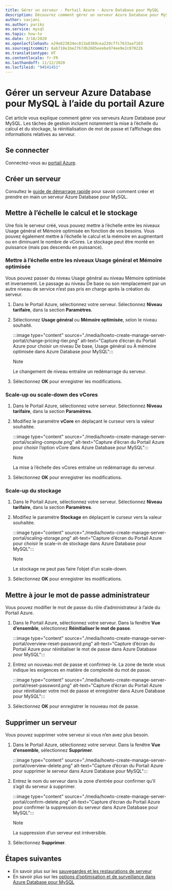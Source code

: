 ```yaml
---
title: Gérer un serveur - Portail Azure - Azure Database pour MySQL
description: Découvrez comment gérer un serveur Azure Database pour MySQL à partir du portail Azure.
author: savjani
ms.author: pariks
ms.service: mysql
ms.topic: how-to
ms.date: 3/18/2020
ms.openlocfilehash: e29e823834ec813a8389cea220cffc7633aa7103
ms.sourcegitcommit: 6ab718e1be2767db2605eeebe974ee9e2c07022b
ms.translationtype: HT
ms.contentlocale: fr-FR
ms.lasthandoff: 11/12/2020
ms.locfileid: "94541451"
---
```

# <a name="manage-an-azure-database-for-mysql-server-using-the-azure-portal"></a>Gérer un serveur Azure Database pour MySQL à l’aide du portail Azure

Cet article vous explique comment gérer vos serveurs Azure Database pour MySQL. Les tâches de gestion incluent notamment la mise à l’échelle du calcul et du stockage, la réinitialisation de mot de passe et l’affichage des informations relatives au serveur.

## <a name="sign-in"></a>Se connecter

Connectez-vous au [portail Azure](https://portal.azure.com).

## <a name="create-a-server"></a>Créer un serveur

Consultez le [guide de démarrage rapide](quickstart-create-mysql-server-database-using-azure-portal.md) pour savoir comment créer et prendre en main un serveur Azure Database pour MySQL.

## <a name="scale-compute-and-storage"></a>Mettre à l’échelle le calcul et le stockage

Une fois le serveur créé, vous pouvez mettre à l’échelle entre les niveaux Usage général et Mémoire optimisée en fonction de vos besoins. Vous pouvez également mettre à l’échelle le calcul et la mémoire en augmentant ou en diminuant le nombre de vCores. Le stockage peut être monté en puissance (mais pas descendu en puissance).

### <a name="scale-between-general-purpose-and-memory-optimized-tiers"></a>Mettre à l’échelle entre les niveaux Usage général et Mémoire optimisée

Vous pouvez passer du niveau Usage général au niveau Mémoire optimisée et inversement. Le passage au niveau De base ou son remplacement par un autre niveau de service n’est pas pris en charge après la création du serveur.

1. Dans le Portail Azure, sélectionnez votre serveur. Sélectionnez **Niveau tarifaire**, dans la section **Paramètres**.

2. Sélectionnez **Usage général** ou **Mémoire optimisée**, selon le niveau souhaité.

   :::image type="content" source="./media/howto-create-manage-server-portal/change-pricing-tier.png" alt-text="Capture d’écran du Portail Azure pour choisir un niveau De base, Usage général ou À mémoire optimisée dans Azure Database pour MySQL":::

   > [!NOTE]
   > Le changement de niveau entraîne un redémarrage du serveur.

3. Sélectionnez **OK** pour enregistrer les modifications.

### <a name="scale-vcores-up-or-down"></a>Scale-up ou scale-down des vCores

1. Dans le Portail Azure, sélectionnez votre serveur. Sélectionnez **Niveau tarifaire**, dans la section **Paramètres**.

2. Modifiez le paramètre **vCore** en déplaçant le curseur vers la valeur souhaitée.

    :::image type="content" source="./media/howto-create-manage-server-portal/scaling-compute.png" alt-text="Capture d’écran du Portail Azure pour choisir l’option vCore dans Azure Database pour MySQL":::

    > [!NOTE]
    > La mise à l’échelle des vCores entraîne un redémarrage du serveur.

3. Sélectionnez **OK** pour enregistrer les modifications.

### <a name="scale-storage-up"></a>Scale-up du stockage

1. Dans le Portail Azure, sélectionnez votre serveur. Sélectionnez **Niveau tarifaire**, dans la section **Paramètres**.

2. Modifiez le paramètre **Stockage** en déplaçant le curseur vers la valeur souhaitée.

   :::image type="content" source="./media/howto-create-manage-server-portal/scaling-storage.png" alt-text="Capture d’écran du Portail Azure pour choisir le scale-in de stockage dans Azure Database pour MySQL":::

   > [!NOTE]
   > Le stockage ne peut pas faire l’objet d’un scale-down.

3. Sélectionnez **OK** pour enregistrer les modifications.

## <a name="update-admin-password"></a>Mettre à jour le mot de passe administrateur

Vous pouvez modifier le mot de passe du rôle d’administrateur à l’aide du Portail Azure.

1. Dans le Portail Azure, sélectionnez votre serveur. Dans la fenêtre **Vue d’ensemble**, sélectionnez **Réinitialiser le mot de passe**.

   :::image type="content" source="./media/howto-create-manage-server-portal/overview-reset-password.png" alt-text="Capture d’écran du Portail Azure pour réinitialiser le mot de passe dans Azure Database pour MySQL":::

2. Entrez un nouveau mot de passe et confirmez-le. La zone de texte vous indique les exigences en matière de complexité du mot de passe.

   :::image type="content" source="./media/howto-create-manage-server-portal/reset-password.png" alt-text="Capture d’écran du Portail Azure pour réinitialiser votre mot de passe et enregistrer dans Azure Database pour MySQL":::

3. Sélectionnez **OK** pour enregistrer le nouveau mot de passe.

## <a name="delete-a-server"></a>Supprimer un serveur

Vous pouvez supprimer votre serveur si vous n’en avez plus besoin.

1. Dans le Portail Azure, sélectionnez votre serveur. Dans la fenêtre **Vue d’ensemble**, sélectionnez **Supprimer**.

   :::image type="content" source="./media/howto-create-manage-server-portal/overview-delete.png" alt-text="Capture d’écran du Portail Azure pour supprimer le serveur dans Azure Database pour MySQL":::

2. Entrez le nom du serveur dans la zone d’entrée pour confirmer qu’il s’agit du serveur à supprimer.

   :::image type="content" source="./media/howto-create-manage-server-portal/confirm-delete.png" alt-text="Capture d’écran du Portail Azure pour confirmer la suppression du serveur dans Azure Database pour MySQL":::

   > [!NOTE]
   > La suppression d’un serveur est irréversible.

3. Sélectionnez **Supprimer**.

## <a name="next-steps"></a>Étapes suivantes

- En savoir plus sur les [sauvegardes et les restaurations de serveur](howto-restore-server-portal.md)
- En savoir plus sur les [options d’optimisation et de surveillance dans Azure Database pour MySQL](concepts-monitoring.md)
